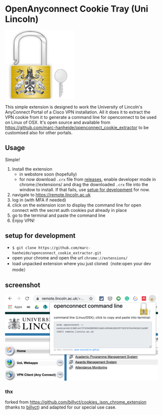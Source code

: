 # OpenAnyconnect Cookie Tray (Uni Lincoln)
![logo](./icons/openconnect.png)

This simple extension is designed to work the University of Lincoln's AnyConnect Portal of a Cisco VPN installation. All it does it to extract the VPN cookie from it to generate a command line for openconnect to be used on Linux of OSX. It's open source and available from https://github.com/marc-hanheide/openconnect_cookie_extractor to be customised also for other portals.

## Usage

Simple! 

1. Install the extension 
    * in webstore soon (hopefully)
    * for now download `.crx` file from [releases](https://github.com/marc-hanheide/openconnect_cookie_extractor/releases), enable developer mode in chrome://extensions/ and drag the downloaded `.crx` file into the window to install. If that fails, use [setup for development](#setup-for-development) for now.
1. navigate to https://remote.lincoln.ac.uk 
1. log in (with MFA if needed)
1. click on the extension icon to display the command line for open connect with the secret auth cookies put already in place
1. go to the terminal and paste the command line
1. Enjoy VPN!

## setup for development
* ```$ git clone https://github.com/marc-hanheide/openconnect_cookie_extractor.git```
* open your chrome and open the url ```chrome://extensions/```
* load unpacked extension where you just cloned（note:open your dev mode）

## screenshot
![screenshot-1](./screenshot-1.png)


### thx

forked from https://github.com/billyct/cookies_json_chrome_extension (thanks to [billyct](https://github.com/billyct)) and adapted for our special use case.
